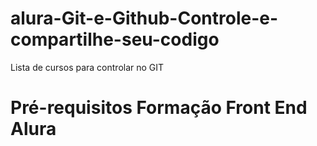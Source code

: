 # alura-Git-e-Github-Controle-e-compartilhe-seu-codigo
Lista de cursos para controlar no GIT


# Pré-requisitos Formação Front End Alura
